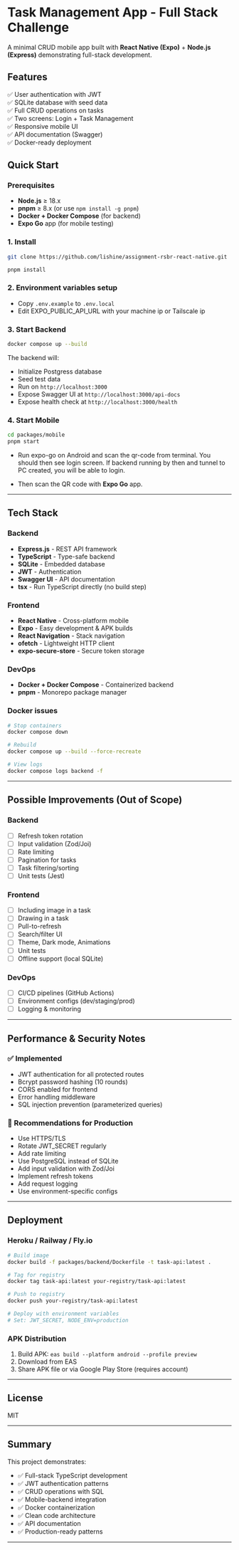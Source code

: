 # Task Management App - Full Stack Challenge

A minimal CRUD mobile app built with **React Native (Expo)** + **Node.js (Express)** demonstrating full-stack development.

## Features

✅ User authentication with JWT  
✅ SQLite database with seed data  
✅ Full CRUD operations on tasks  
✅ Two screens: Login + Task Management  
✅ Responsive mobile UI  
✅ API documentation (Swagger)  
✅ Docker-ready deployment

## Quick Start

### Prerequisites

-   **Node.js** ≥ 18.x
-   **pnpm** ≥ 8.x (or use `npm install -g pnpm`)
-   **Docker + Docker Compose** (for backend)
-   **Expo Go** app (for mobile testing)

### 1. Install

```bash
git clone https://github.com/lishine/assignment-rsbr-react-native.git

pnpm install
```

### 2. Environment variables setup

-   Copy `.env.example` to `.env.local`
-   Edit EXPO_PUBLIC_API_URL with your machine ip or Tailscale ip

### 3. Start Backend

```bash
docker compose up --build
```

The backend will:

-   Initialize Postgress database
-   Seed test data
-   Run on `http://localhost:3000`
-   Expose Swagger UI at `http://localhost:3000/api-docs`
-   Expose health check at `http://localhost:3000/health`

### 4. Start Mobile

```bash
cd packages/mobile
pnpm start
```

-   Run expo-go on Android and scan the qr-code from terminal. You should then see login screen. If backend running by then and tunnel to PC created, you will be able to login.

-   Then scan the QR code with **Expo Go** app.

---

## Tech Stack

### Backend

-   **Express.js** - REST API framework
-   **TypeScript** - Type-safe backend
-   **SQLite** - Embedded database
-   **JWT** - Authentication
-   **Swagger UI** - API documentation
-   **tsx** - Run TypeScript directly (no build step)

### Frontend

-   **React Native** - Cross-platform mobile
-   **Expo** - Easy development & APK builds
-   **React Navigation** - Stack navigation
-   **ofetch** - Lightweight HTTP client
-   **expo-secure-store** - Secure token storage

### DevOps

-   **Docker + Docker Compose** - Containerized backend
-   **pnpm** - Monorepo package manager

### Docker issues

```bash
# Stop containers
docker compose down

# Rebuild
docker compose up --build --force-recreate

# View logs
docker compose logs backend -f
```

---

## Possible Improvements (Out of Scope)

### Backend

-   [ ] Refresh token rotation
-   [ ] Input validation (Zod/Joi)
-   [ ] Rate limiting
-   [ ] Pagination for tasks
-   [ ] Task filtering/sorting
-   [ ] Unit tests (Jest)

### Frontend

-   [ ] Including image in a task
-   [ ] Drawing in a task
-   [ ] Pull-to-refresh
-   [ ] Search/filter UI
-   [ ] Theme, Dark mode, Animations
-   [ ] Unit tests
-   [ ] Offline support (local SQLite)

### DevOps

-   [ ] CI/CD pipelines (GitHub Actions)
-   [ ] Environment configs (dev/staging/prod)
-   [ ] Logging & monitoring

---

## Performance & Security Notes

### ✅ Implemented

-   JWT authentication for all protected routes
-   Bcrypt password hashing (10 rounds)
-   CORS enabled for frontend
-   Error handling middleware
-   SQL injection prevention (parameterized queries)

### 🔄 Recommendations for Production

-   Use HTTPS/TLS
-   Rotate JWT_SECRET regularly
-   Add rate limiting
-   Use PostgreSQL instead of SQLite
-   Add input validation with Zod/Joi
-   Implement refresh tokens
-   Add request logging
-   Use environment-specific configs

---

## Deployment

### Heroku / Railway / Fly.io

```bash
# Build image
docker build -f packages/backend/Dockerfile -t task-api:latest .

# Tag for registry
docker tag task-api:latest your-registry/task-api:latest

# Push to registry
docker push your-registry/task-api:latest

# Deploy with environment variables
# Set: JWT_SECRET, NODE_ENV=production
```

### APK Distribution

1. Build APK: `eas build --platform android --profile preview`
2. Download from EAS
3. Share APK file or via Google Play Store (requires account)

---

## License

MIT

---

## Summary

This project demonstrates:

-   ✅ Full-stack TypeScript development
-   ✅ JWT authentication patterns
-   ✅ CRUD operations with SQL
-   ✅ Mobile-backend integration
-   ✅ Docker containerization
-   ✅ Clean code architecture
-   ✅ API documentation
-   ✅ Production-ready patterns

---
